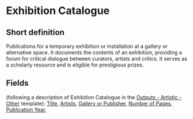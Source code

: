 # Exhibition Catalogue
## Short definition
Publications for a temporary exhibition or installation at a gallery or alternative space. It documents the contents of an exhibition, providing a forum for critical dialogue between curators, artists and critics.  It serves as a scholarly resource and is eligible for prestigious prizes.
## Fields
(following a description of Exhibition Catalogue in the [Outputs - Artistic - Other](../Templates/Outputs%20-%20Artistic%20-%20Other.md) template):
[Title](../Object-Fields/Exhibition%20Catalogue/Title.md),
[Artists](../Object-Fields/Exhibition%20Catalogue/Artists.md),
[Gallery or Publisher](../Object-Fields/Exhibition%20Catalogue/Gallery%20or%20Publisher.md),
[Number of Pages](../Object-Fields/Exhibition%20Catalogue/Number%20of%20Pages.md),
[Publication Year](../Object-Fields/Exhibition%20Catalogue/Publication%20Year.md),
